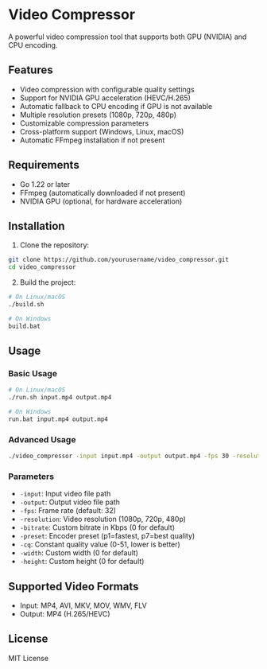 # Video Compressor

A powerful video compression tool that supports both GPU (NVIDIA) and CPU encoding.

## Features

- Video compression with configurable quality settings
- Support for NVIDIA GPU acceleration (HEVC/H.265)
- Automatic fallback to CPU encoding if GPU is not available
- Multiple resolution presets (1080p, 720p, 480p)
- Customizable compression parameters
- Cross-platform support (Windows, Linux, macOS)
- Automatic FFmpeg installation if not present

## Requirements

- Go 1.22 or later
- FFmpeg (automatically downloaded if not present)
- NVIDIA GPU (optional, for hardware acceleration)

## Installation

1. Clone the repository:
```bash
git clone https://github.com/yourusername/video_compressor.git
cd video_compressor
```

2. Build the project:
```bash
# On Linux/macOS
./build.sh

# On Windows
build.bat
```

## Usage

### Basic Usage

```bash
# On Linux/macOS
./run.sh input.mp4 output.mp4

# On Windows
run.bat input.mp4 output.mp4
```

### Advanced Usage

```bash
./video_compressor -input input.mp4 -output output.mp4 -fps 30 -resolution 720p -bitrate 2500 -preset p7 -cq 32
```

### Parameters

- `-input`: Input video file path
- `-output`: Output video file path
- `-fps`: Frame rate (default: 32)
- `-resolution`: Video resolution (1080p, 720p, 480p)
- `-bitrate`: Custom bitrate in Kbps (0 for default)
- `-preset`: Encoder preset (p1=fastest, p7=best quality)
- `-cq`: Constant quality value (0-51, lower is better)
- `-width`: Custom width (0 for default)
- `-height`: Custom height (0 for default)

## Supported Video Formats

- Input: MP4, AVI, MKV, MOV, WMV, FLV
- Output: MP4 (H.265/HEVC)

## License

MIT License 